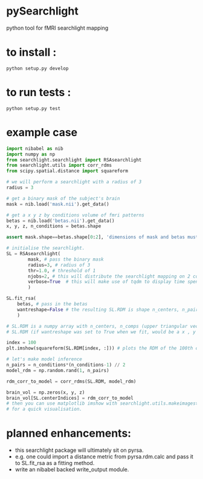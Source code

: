 # pySearchlight
python tool for fMRI searchlight mapping

# to install : 
`python setup.py develop`

# to run tests :
`python setup.py test`

# example case

```python
import nibabel as nib
import numpy as np
from searchlight.searchlight import RSAsearchlight
from searchlight.utils import corr_rdms
from scipy.spatial.distance import squareform

# we will perform a searchlight with a radius of 3
radius = 3

# get a binary mask of the subject's brain
mask = nib.load('mask.nii').get_data()

# get a x y z by conditions volume of fmri patterns
betas = nib.load('betas.nii').get_data()
x, y, z, n_conditions = betas.shape

assert mask.shape==betas.shape[0:2], 'dimensions of mask and betas must match.'

# initialise the searchlight.
SL = RSAsearchlight(
        mask, # pass the binary mask
        radius=3, # radius of 3
        thr=1.0, # threshold of 1
        njobs=2, # this will distribute the searchlight mapping on 2 cores.
        verbose=True  # this will make use of tqdm to display time spent and left
        )

SL.fit_rsa(
    betas, # pass in the betas
    wantreshape=False # the resulting SL.RDM is shape n_centers, n_pairs
    )

# SL.RDM is a numpy array with n_centers, n_comps (upper triangular vector)
# SL.RDM (if wantreshape was set to True when we fit, would be a x , y , z by n_pairs array)

index = 100
plt.imshow(squareform(SL.RDM[index, :])) # plots the RDM of the 100th center 

# let's make model inference
n_pairs = n_conditions*(n_conditions-1) // 2 
model_rdm = np.random.rand(1, n_pairs)

rdm_corr_to_model = corr_rdms(SL.RDM, model_rdm)

brain_vol = np.zeros(x, y, z)
brain_vol[SL.centerIndices] = rdm_corr_to_model
# then you can use matplotlib imshow with searchlight.utils.makeimagestack(brain_vol) 
# for a quick visualisation.

```

# planned enhancements:

- this searchlight package will ultimately sit on pyrsa.
- e.g. one could import a distance metric from pyrsa.rdm.calc and pass it to SL.fit_rsa as a fitting method.
- write an nibabel backed write_output module.